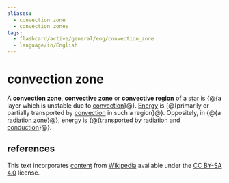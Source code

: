 ```yaml
---
aliases:
  - convection zone
  - convection zones
tags:
  - flashcard/active/general/eng/convection_zone
  - language/in/English
---
```


# convection zone

A __convection zone__, __convective zone__ or __convective region__ of a [star](star.md) is {@{a layer which is unstable due to [convection](convection.md)}@}. [Energy](energy.md) is {@{primarily or partially transported by [convection](convection%20(heat%20transfer).md) in such a region}@}. Oppositely, in {@{a [radiation zone](radiation%20zone.md)}@}, energy is {@{transported by [radiation](radiation.md) and [conduction](thermal%20conduction.md)}@}. <!--SR:!2026-03-14,433,310!2025-04-10,213,310!2027-05-04,782,330!2025-05-18,250,330-->

## references

This text incorporates [content](https://en.wikipedia.org/wiki/convection_zone) from [Wikipedia](Wikipedia.md) available under the [CC BY-SA 4.0](https://creativecommons.org/licenses/by-sa/4.0/) license.
